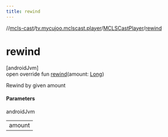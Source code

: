 ```yaml
---
title: rewind
---
```

//[mcls-cast](../../../index.html)/[tv.mycujoo.mclscast.player](../index.html)/[MCLSCastPlayer](index.html)/[rewind](rewind.html)



# rewind



[androidJvm]\
open override fun [rewind](rewind.html)(amount: [Long](https://kotlinlang.org/api/latest/jvm/stdlib/kotlin/-long/index.html))



Rewind by given amount



#### Parameters


androidJvm

| |
|---|
| amount |




